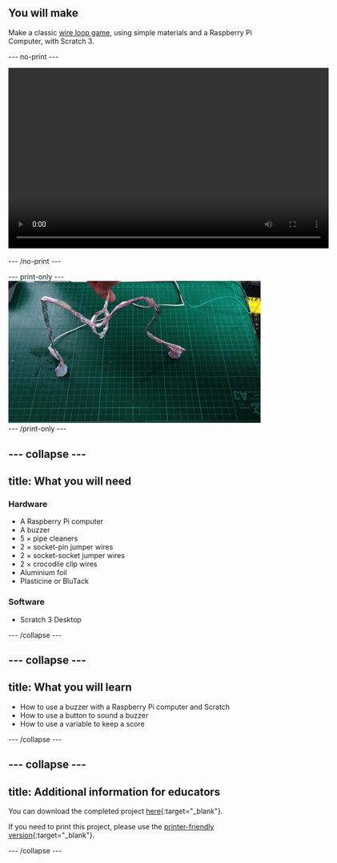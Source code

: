 ## You will make

Make a classic [wire loop game](https://en.wikipedia.org/wiki/Wire_loop_game), using simple materials and a Raspberry Pi Computer, with Scratch 3.

--- no-print ---

<video width="640" height="360" controls>
<source src="images/showcase.mp4" type="video/mp4">
</video>

--- /no-print ---

--- print-only ---
![Completed wire loop project.](images/showcase.png)
--- /print-only ---

--- collapse ---
---
title: What you will need
---
### Hardware

+ A Raspberry Pi computer
+ A buzzer
+ 5 × pipe cleaners
+ 2 × socket-pin jumper wires
+ 2 × socket-socket jumper wires
+ 2 × crocodile clip wires
+ Aluminium foil
+ Plasticine or BluTack

### Software

+ Scratch 3 Desktop

--- /collapse ---

--- collapse ---
---
title: What you will learn
---

+ How to use a buzzer with a Raspberry Pi computer and Scratch
+ How to use a button to sound a buzzer
+ How to use a variable to keep a score

--- /collapse ---

--- collapse ---
---
title: Additional information for educators
---

You can download the completed project [here](http://rpf.io/p/en/rpi-wire-loop-game-scratch-get){:target="_blank"}.

If you need to print this project, please use the [printer-friendly version](https://projects.raspberrypi.org/en/projects/rpi-wire-loop-game-scratch/print){:target="_blank"}.

--- /collapse ---

